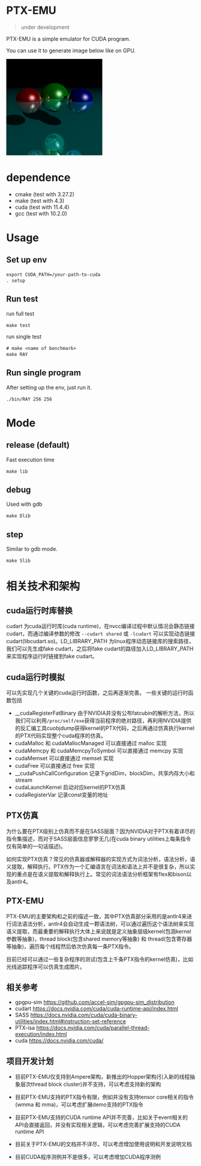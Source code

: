 # PTX-EMU
> under development

PTX-EMU is a simple emulator for CUDA program.

You can use it to generate image below like on GPU.

![](assets/pic/output.bmp)

# dependence
- cmake (test with 3.27.2)
- make (test with 4.3)
- cuda (test with 11.4.4)
- gcc (test with 10.2.0)

# Usage

## Set up env

```
export CUDA_PATH=/your-path-to-cuda
. setup
```

## Run test
run full test
```
make test
```
run single test
```
# make <name of benchmark>
make RAY
```

## Run single program
After setting up the env, just run it.
```
./bin/RAY 256 256
```

# Mode

## release (default)
Fast execution time
```
make lib
```

## debug
Used with gdb
```
make Dlib
```

## step
Similar to gdb mode.
```
make Slib
```

# 相关技术和架构

## cuda运行时库替换

cudart 为cuda运行时库(cuda runtime)，在nvcc编译过程中默认情况会静态链接cudart，而通过编译参数的修改 `--cudart shared` 或 `-lcudart` 可以实现动态链接cudart(libcudart.so)。LD_LIBRARY_PATH 为linux程序动态链接库的搜索路径，我们可以先生成fake cudart，之后将fake cudart的路径加入LD_LIBRARY_PATH来实现程序运行时链接到fake cudart。

## cuda运行时模拟

可以先实现几个关键的cuda运行时函数，之后再逐渐完善。
一些关键的运行时函数包括

- __cudaRegisterFatBinary 由于NVIDIA并没有公布fatcubin的解析方法，所以我们可以利用`/proc/self/exe`获得当前程序的绝对路径，再利用NVIDIA提供的反汇编工具cuobjdump获得kernel的PTX代码，之后再通过仿真执行kernel的PTX代码实现整个cuda程序的仿真。
- cudaMalloc 和 cudaMallocManaged 可以直接通过 malloc 实现
- cudaMemcpy 和 cudaMemcpyToSymbol 可以直接通过 memcpy 实现
- cudaMemset 可以直接通过 memset 实现
- cudaFree 可以直接通过 free 实现
- __cudaPushCallConfiguration 记录下gridDim，blockDim，共享内存大小和stream
- cudaLaunchKernel 启动对应kernel的PTX仿真
- cudaRegisterVar 记录const变量的地址

## PTX仿真

为什么要在PTX级别上仿真而不是在SASS层面？因为NVIDIA对于PTX有着详尽的指令集描述，而对于SASS层面信息寥寥无几(在cuda binary utilities上每条指令仅有简单的一句话描述)。

如何实现PTX仿真？常见的仿真器或解释器的实现方式为词法分析，语法分析，语义提取，解释执行。PTX作为一个汇编语言在词法和语法上并不是很复杂，所以实现的重点是在语义提取和解释执行上。常见的词法语法分析框架有flex和bison以及antlr4。

## PTX-EMU

PTX-EMU的主要架构和之前的描述一致，其中PTX仿真部分采用的是antlr4来进行词法语法分析，antlr4会自动生成一颗语法树，可以通过遍历这个语法树来实现语义提取，而最重要的解释执行大体上来说就是定义抽象层级kernel(包涵kernel参数等抽象)，thread block(包含shared memory等抽象) 和 thread(包含寄存器等抽象)，遍历每个线程然后依次仿真每一条PTX指令。

目前已经可以通过一些复杂程序的测试(包含上千条PTX指令的kernel仿真)，比如光线追踪程序可以仿真生成图片。

## 相关参考

- gpgpu-sim https://github.com/accel-sim/gpgpu-sim_distribution
- cudart https://docs.nvidia.com/cuda/cuda-runtime-api/index.html
- SASS https://docs.nvidia.com/cuda/cuda-binary-utilities/index.html#instruction-set-reference
- PTX-isa https://docs.nvidia.com/cuda/parallel-thread-execution/index.html
- cuda https://docs.nvidia.com/cuda/

## 项目开发计划

- 目前PTX-EMU仅支持到Ampere架构，新推出的Hopper架构(引入新的线程抽象层次thread block cluster)并不支持，可以考虑支持新的架构
  
- 目前PTX-EMU支持的PTX指令有限，例如并没有支持tensor core相关的指令(wmma 和 mma)，可以考虑扩展demo支持的PTX指令
  
- 目前PTX-EMU支持的CUDA runtime API并不完善，比如关于event相关的API会直接返回，并没有实现相关逻辑，可以考虑完善扩展支持的CUDA runtime API
  
- 目前关于PTX-EMU的文档并不详尽，可以考虑增加使用说明和开发说明文档
  
- 目前CUDA程序测例并不是很多，可以考虑增加CUDA程序测例

